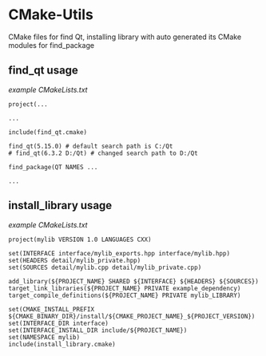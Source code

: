 # CMake-Utils
CMake files for find Qt, installing library with auto generated its CMake modules for find_package


## find_qt usage

*example CMakeLists.txt*
```
project(...

...

include(find_qt.cmake)

find_qt(5.15.0) # default search path is C:/Qt
# find_qt(6.3.2 D:/Qt) # changed search path to D:/Qt

find_package(QT NAMES ...

...

```

## install_library usage

*example CMakeLists.txt*
```
project(mylib VERSION 1.0 LANGUAGES CXX)

set(INTERFACE interface/mylib_exports.hpp interface/mylib.hpp)
set(HEADERS detail/mylib_private.hpp)
set(SOURCES detail/mylib.cpp detail/mylib_private.cpp)

add_library(${PROJECT_NAME} SHARED ${INTERFACE} ${HEADERS} ${SOURCES})
target_link_libraries(${PROJECT_NAME} PRIVATE example_dependency)
target_compile_definitions(${PROJECT_NAME} PRIVATE mylib_LIBRARY)

set(CMAKE_INSTALL_PREFIX ${CMAKE_BINARY_DIR}/install/${CMAKE_PROJECT_NAME}_${PROJECT_VERSION})
set(INTERFACE_DIR interface)
set(INTERFACE_INSTALL_DIR include/${PROJECT_NAME})
set(NAMESPACE mylib)
include(install_library.cmake)
```
